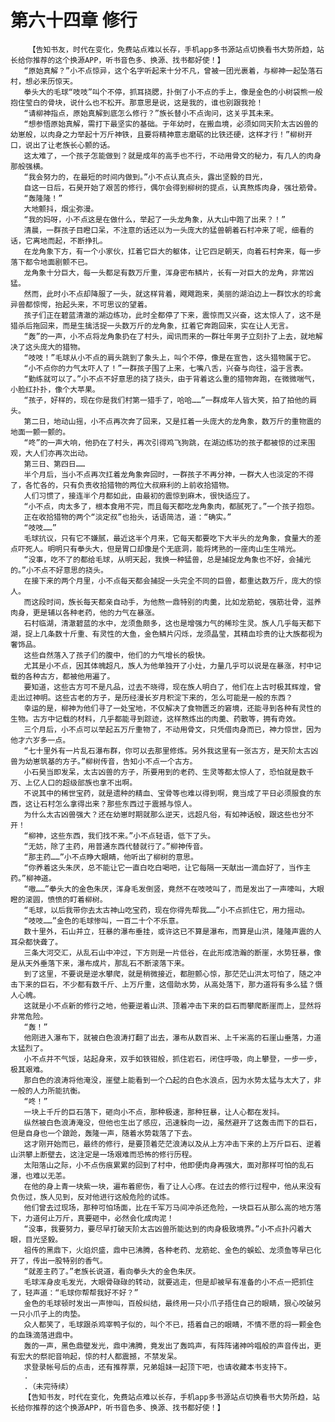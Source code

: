 # 第六十四章 修行
        【告知书友，时代在变化，免费站点难以长存，手机app多书源站点切换看书大势所趋，站长给你推荐的这个换源APP，听书音色多、换源、找书都好使！】
       “原始真解？”小不点惊异，这个名字听起来十分不凡，曾被一团光裹着，与柳神一起坠落石村，想必来历惊天。
       拳头大的毛球“吱吱”叫个不停，抓耳挠腮，扑倒了小不点的手上，像是金色的小树袋熊一般抱住莹白的骨块，说什么也不松开。那意思是说，这是我的，谁也别跟我抢！
       “请柳神指点，原始真解到底怎么修行？”族长替小不点询问，这关乎其未来。
       “想参悟原始真解，需打下最坚实的基础。于年幼时，在搬血境，必须如同天阶太古凶兽的幼崽般，以肉身之力举起十万斤神铁，且要将精神意志磨砺的比铁还硬，这样才行！”柳树开口，说出了让老族长心颤的话。
       这太难了，一个孩子怎能做到？就是成年的高手也不行，不动用骨文的秘力，有几人的肉身那般强横。
       “我会努力的，在最短的时间内做到。”小不点认真点头，露出坚毅的目光，
       自这一日后，石昊开始了艰苦的修行，偶尔会得到柳树的提点，认真熬炼肉身，强壮筋骨。
       “轰隆隆！”
       大地颤抖，烟尘弥漫。
       “我的妈呀，小不点这是在做什么，举起了一头龙角象，从大山中跑了出来？！”
       清晨，一群孩子目瞪口呆，不注意的话还以为一头庞大的猛兽朝着石村冲来了呢，细看的话，它离地而起，不断挣扎。
       在龙角象下方，有一个小家伙，扛着它巨大的躯体，让它四足朝天，向着石村奔来，每一步落下都令地面剧颤不已。
       龙角象十分巨大，每一头都足有数万斤重，浑身密布鳞片，长有一对巨大的龙角，非常凶猛。
       然而，此时小不点却降服了一头，就这样背着，飕飕跑来，美丽的湖泊边上一群饮水的珍禽异兽都惊愕，抬起头来，不可思议的望着。
       孩子们正在碧蓝清澈的湖边练功，此时全都停了下来，震惊而又兴奋，这太惊人了，这不是猎杀后拖回来，而是生擒活捉一头数万斤的龙角象，扛着它奔跑回来，实在让人无言。
       “轰”的一声，小不点将龙角象扔在了村头，闻讯而来的一群壮年男子立刻扑了上去，就地解决了这头庞大的猎物。
       “吱吱！”毛球从小不点的肩头跳到了象头上，叫个不停，像是在宣告，这头猎物属于它。
       “小不点你的力气太吓人了！”一群孩子围了上来，七嘴八舌，兴奋与向往，溢于言表。
       “勤练就可以了。”小不点不好意思的挠了挠头，由于背着这么重的猎物奔跑，在微微喘气，小脸红扑扑，像个大苹果。
       “孩子，好样的，现在你是我们村第一猎手了，哈哈……”一群成年人皆大笑，拍了拍他的肩头。
       第二日，地动山摇，小不点再次奔了回来，又是扛着一头庞大的龙角象，数万斤的重物震的地面一颤一颤的。
       “咚”的一声大响，他扔在了村头，再次引得鸡飞狗跳，在湖边练功的孩子都被惊的过来围观，大人们亦再次出动。
       第三日、第四日……
       半个月后，当小不点再次扛着龙角象奔回时，一群孩子不再分神，一群大人也淡定的不得了，各忙各的，只有负责收拾猎物的两位大叔麻利的上前收拾猎物。
       人们习惯了，接连半个月都如此，由最初的震惊到麻木，很快适应了。
       “小不点，肉太多了，根本食用不完，而且每天都吃龙角象肉，都腻死了。”一个孩子抱怨。
       正在收拾猎物的两个“淡定叔”也抬头，话语简洁，道：“确实。”
       “吱吱……”
       毛球抗议，只有它不嫌腻，最近这半个月来，它每天都要吃下大半头的龙角象，食量大的差点吓死人。明明只有拳头大，但是胃口却像是个无底洞，能将烤熟的一座肉山生生啃光。
       “没事，吃不了的都给毛球，从明天起，我换一种猛兽，总是捕捉龙角象也不好，会捕光的。”小不点不好意思的挠头。
       在接下来的两个月里，小不点每天都会捕捉一头完全不同的巨兽，都重达数万斤，庞大的惊人。
       而这段时间，族长每天都亲自动手，为他熬一鼎特别的肉羹，比如龙筋蛇，强筋壮骨，滋养肉身，更是辅以各种老药，他的力气在暴涨。
       石村临湖，清澈碧蓝的水中，龙须鱼颇多，这也是增强力气的稀珍生灵。族人几乎每天都下湖，捉上几条数十斤重、有灵性的大鱼，金色鳞片闪烁，龙须晶莹，其精血珍贵的让大族都视为奢饰品。
       这些自然落入了孩子们的腹中，他们的力气增长的极快。
       尤其是小不点，因其体魄超凡，族人为他单独开了小灶，力量几乎可以说是在暴涨，村中记载的各种古方，都被他用遍了。
       要知道，这些古方可不是凡品，过去不晓得，现在族人明白了，他们在上古时极其辉煌，曾走出过神明。这些古老的方子，是历经漫长岁月积淀下来的，怎么可能是一般的东西？
       幸运的是，柳神为他们寻了一处宝地，不仅解决了食物匮乏的窘境，还能寻到各种有灵性的生物。古方中记载的材料，几乎都能寻到踪迹，这样熬炼出的肉羹、药散等，拥有奇效。
       三个月后，小不点可以举起五万斤重物了，不动用骨文，只凭借肉身而已，神力惊世，因为他才六岁多一点。
       “七十里外有一片乱石瀑布群，你可以去那里修炼。另外我这里有一张古方，是天阶太古凶兽为幼崽筑基的方子。”柳树传音，告知小不点一个古方。
       小石昊当即发呆，太古凶兽的方子，所要用到的老药、生灵等都太惊人了，恐怕就是数千万、上亿人口的超级部族也拿不出啊。
       不说其中的稀世宝药，就是遗种的精血、宝骨等也难以得到啊，竟当成了平日必须服食的东西，这让石村怎么拿得出来？那些东西过于震撼与惊人。
       为什么太古凶兽强大？还在幼崽时期就那么逆天，远超凡俗，有如神话般，跟这些也分不开！
       “柳神，这些东西，我们找不来。”小不点轻语，低下了头。
       “无妨，除了主药，用普通东西代替就行了。”柳神传音。
       “那主药……”小不点睁大眼睛，他听出了柳树的意思。
       “你养着这头朱厌，总不能让它一直白吃白喝吧，让它每隔一天献出一滴血好了，当作主药。”柳神道。
       “嗷……”拳头大的金色朱厌，浑身毛发倒竖，竟然不在吱吱叫了，而是发出了一声嚎叫，大眼瞪的滚圆，愤愤的盯着柳树。
       “毛球，以后我带你去太古神山吃宝药，现在你得先帮我……”小不点抓住它，用力摇动。
       “吱吱……”金色的毛球惨叫，一百二十个不乐意。
       数十里外，石山并立，狂暴的瀑布垂挂，或许这已不算是瀑布，而算是山洪，隆隆声震的人耳朵都快聋了。
       三条大河交汇，从乱石山中冲过，下方则是一片低谷，在此形成浩瀚的断崖，水势狂暴，像是从天外垂落下来，瀑布成片，那乱石不断滚落下来。
       到了这里，不要说是逆水攀爬，就是稍微接近，都胆颤心惊，那茫茫山洪太可怕了，随之冲击下来的巨石，不少都有数千斤、上万斤重，这借助水势，从高处落下，那力道将有多么猛？慑人心魄。
       这就是小不点新的修行之地，他要逆着山洪、顶着冲击下来的巨石而攀爬断崖而上，显然将非常危险。
       “轰！”
       他刚进入瀑布下，就被白色浪涛打翻了出去，瀑布从数百米、上千米高的石崖山垂落，力道太猛烈了。
       小不点并不气馁，站起身来，双手如铁钳般，抓住岩石，闭住呼吸，向上攀登，一步一步，极其艰难。
       那白色的浪涛将他淹没，崖壁上能看到一个凸起的白色水浪点，因为水势太猛与太大了，非一般的人力所能抗衡。
       “咚！”
       一块上千斤的巨石落下，砸向小不点，那种极速，那种狂暴，让人心都在发抖。
       纵然被白色浪涛淹没，但他也生出了感应，迅速躲向一边，虽然避开了这轰击而下的巨石，但是自身也一个踉跄，轰隆一声，随着水势栽落了下去。
       这才刚开始而已，最终的修行，是要顶着茫茫浪涛以及从上方冲击下来的上万斤巨石、逆着山洪攀上断壁去，这注定是一场艰难而恐怖的修行历程。
       太阳落山之际，小不点伤痕累累的回到了村中，他即便肉身再强大，面对那样可怕的乱石瀑，也难以无恙。
       在他的身上青一块紫一块，遍布着瘀伤，看了让人心疼。在过去的修行过程中，他从来没有负伤过，族人见到，反对他进行这般危险的试炼。
       他们曾去过现场，那种可怕场面，比在千军万马间冲杀还危险，一块巨石从那么高的地方落下，力道何止万斤，真要砸中，必然会化成肉泥！
       “没事，我要努力，要尽早打破天阶太古凶兽所能达到的肉身极致境界。”小不点扑闪着大眼，目光坚毅。
       祖传的黑鼎下，火焰炽盛，鼎中已沸腾，各种老药、龙筋蛇、金色的蜈蚣、龙须鱼等早已化开了，传出一股特别的香气。
       “就差主药了。”老族长说道，看向拳头大的金色朱厌。
       毛球浑身皮毛发光，大眼骨碌碌的转动，就要逃走，但是却被早有准备的小不点一把抓住了，轻声道：“毛球你帮帮我好不好？”
       金色的毛球顿时发出一声惨叫，百般纠结，最终用一只小爪子捂住自己的眼睛，狠心咬破另一只小爪子上的肉垫。
       众人都笑了，毛球跟杀鸡宰鸭子似的，叫个不已，捂着自己的眼睛，不情不愿的将一颗金色的血珠滴落进鼎中。
       轰的一声，黑色鼎壁发光，鼎中沸腾，竟发出了轰鸣声，有阵阵诸神吟唱般的声音传出，更有宏大的祭祀音响起，惊的村人都震撼，不禁发呆。
       求登录帐号后的点击，还有推荐票，兄弟姐妹一起顶下吧，也请收藏本书支持下。
       .
       .（未完待续）
       【告知书友，时代在变化，免费站点难以长存，手机app多书源站点切换看书大势所趋，站长给你推荐的这个换源APP，听书音色多、换源、找书都好使！】